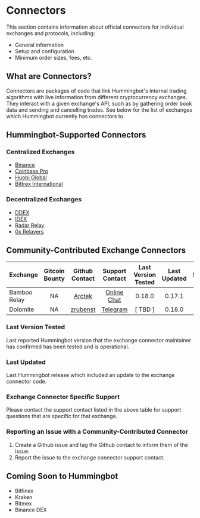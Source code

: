 # Connectors

This section contains information about official connectors for individual exchanges and protocols, including:

* General information
* Setup and configuration
* Minimum order sizes, fees, etc.

## What are Connectors?

Connectors are packages of code that link Hummingbot's internal trading algorithms with live information from different cryptocurrency exchanges. They interact with a given exchange's API, such as by gathering order book data and sending and cancelling trades. See below for the list of exchanges which Hummingbot currently has connectors to.

## Hummingbot-Supported Connectors

### Centralized Exchanges

* [Binance](/connectors/binance)
* [Coinbase Pro](/connectors/coinbase)
* [Huobi Global](/connectors/huobi)
* [Bittrex International](/connectors/bittrex)

### Decentralized Exchanges

* [DDEX](/connectors/ddex)
* [IDEX](/connectors/IDEX)
* [Radar Relay](/connectors/radar-relay)
* [0x Relayers](/connectors/0x)

## Community-Contributed Exchange Connectors

| Exchange | Gitcoin Bounty | Github Contact | Support Contact | Last Version Tested | Last Updated | Status | Known Issues |
| --- |:---:|:---:|:---:|:---:|:---:|:---:|:---:|
| Bamboo Relay | NA | [Arctek](https://github.com/Arctek) | [Online Chat](https://bamboorelay.com/) | 0.18.0 | 0.17.1 | <span style="color:green">⬤</span> | [782](https://github.com/CoinAlpha/hummingbot/issues/782) |
| Dolomite | NA | [zrubenst](https://github.com/zrubenst) | [Telegram](https://t.me/dolomite_official) | [ TBD ] | 0.18.0 | <span style="color:yellow"> ⬤</span> | |

### Last Version Tested

Last reported Hummingbot version that the exchange connector maintainer has confirmed has been tested and is operational.

### Last Updated

Last Hummingbot release which included an update to the exchange connector code.

### Exchange Connector Specific Support

Please contact the support contact listed in the above table for support questions that are specific for that exchange.

### Reporting an Issue with a Community-Contributed Connector

1. Create a Github issue and tag the Github contact to inform them of the issue.
1. Report the issue to the exchange connector support contact.


## Coming Soon to Hummingbot

* Bitfinex
* Kraken
* Bitmex
* Binance DEX
